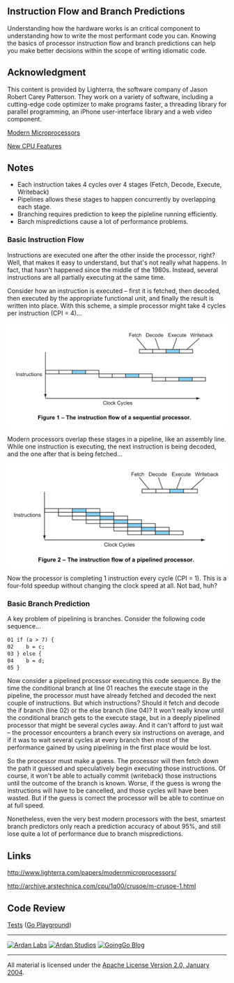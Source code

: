## Instruction Flow and Branch Predictions

Understanding how the hardware works is an critical component to understanding how to write the most performant code you can. Knowing the basics of processor instruction flow and branch predictions can help you make better decisions within the scope of writing idiomatic code.

## Acknowledgment
This content is provided by Lighterra, the software company of Jason Robert Carey Patterson. They work on a variety of software, including a cutting-edge code optimizer to make programs faster, a threading library for parallel programming, an iPhone user-interface library and a web video component.

[Modern Microprocessors](http://www.lighterra.com/papers/modernmicroprocessors/)

[New CPU Features](http://danluu.com/new-cpu-features/)

## Notes

* Each instruction takes 4 cycles over 4 stages (Fetch, Decode, Execute, Writeback)
* Pipelines allows these stages to happen concurrently by overlapping each stage.
* Branching requires prediction to keep the pipleline running efficiently.
* Barch mispredictions cause a lot of performance problems.

### Basic Instruction Flow
Instructions are executed one after the other inside the processor, right? Well, that makes it easy to understand, but that's not really what happens. In fact, that hasn't happened since the middle of the 1980s. Instead, several instructions are all partially executing at the same time.

Consider how an instruction is executed – first it is fetched, then decoded, then executed by the appropriate functional unit, and finally the result is written into place. With this scheme, a simple processor might take 4 cycles per instruction (CPI = 4)...

![figure1](figure1.png)

Modern processors overlap these stages in a pipeline, like an assembly line. While one instruction is executing, the next instruction is being decoded, and the one after that is being fetched...

![figure2](figure2.png)

Now the processor is completing 1 instruction every cycle (CPI = 1). This is a four-fold speedup without changing the clock speed at all. Not bad, huh?

### Basic Branch Prediction
A key problem of pipelining is branches. Consider the following code sequence...

	01 if (a > 7) {
	02    b = c;
	03 } else {
	04    b = d;
	05 }

Now consider a pipelined processor executing this code sequence. By the time the conditional branch at line 01 reaches the execute stage in the pipeline, the processor must have already fetched and decoded the next couple of instructions. But which instructions? Should it fetch and decode the if branch (line 02) or the else branch (line 04)? It won't really know until the conditional branch gets to the execute stage, but in a deeply pipelined processor that might be several cycles away. And it can't afford to just wait – the processor encounters a branch every six instructions on average, and if it was to wait several cycles at every branch then most of the performance gained by using pipelining in the first place would be lost.

So the processor must make a guess. The processor will then fetch down the path it guessed and speculatively begin executing those instructions. Of course, it won't be able to actually commit (writeback) those instructions until the outcome of the branch is known. Worse, if the guess is wrong the instructions will have to be cancelled, and those cycles will have been wasted. But if the guess is correct the processor will be able to continue on at full speed.

Nonetheless, even the very best modern processors with the best, smartest branch predictors only reach a prediction accuracy of about 95%, and still lose quite a lot of performance due to branch mispredictions.

## Links

http://www.lighterra.com/papers/modernmicroprocessors/

http://archive.arstechnica.com/cpu/1q00/crusoe/m-crusoe-1.html

## Code Review

[Tests](prediction_test.go) ([Go Playground](https://play.golang.org/p/hwZqjJNdbm))

___
[![Ardan Labs](../../00-slides/images/ggt_logo.png)](http://www.ardanlabs.com)
[![Ardan Studios](../../00-slides/images/ardan_logo.png)](http://www.ardanstudios.com)
[![GoingGo Blog](../../00-slides/images/ggb_logo.png)](http://www.goinggo.net)
___
All material is licensed under the [Apache License Version 2.0, January 2004](http://www.apache.org/licenses/LICENSE-2.0).